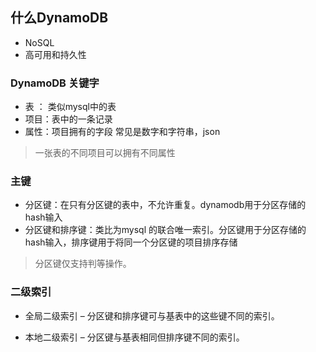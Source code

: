 ## 什么DynamoDB

- NoSQL
- 高可用和持久性

### DynamoDB 关键字
- 表 ： 类似mysql中的表
- 项目：表中的一条记录
- 属性：项目拥有的字段 常见是数字和字符串，json
> 一张表的不同项目可以拥有不同属性

### 主键
- 分区键：在只有分区键的表中，不允许重复。dynamodb用于分区存储的hash输入
- 分区键和排序键：类比为mysql 的联合唯一索引。分区键用于分区存储的hash输入，排序键用于将同一个分区键的项目排序存储

> 分区键仅支持判等操作。

### 二级索引
-   全局二级索引 – 分区键和排序键可与基表中的这些键不同的索引。

-   本地二级索引 – 分区键与基表相同但排序键不同的索引。